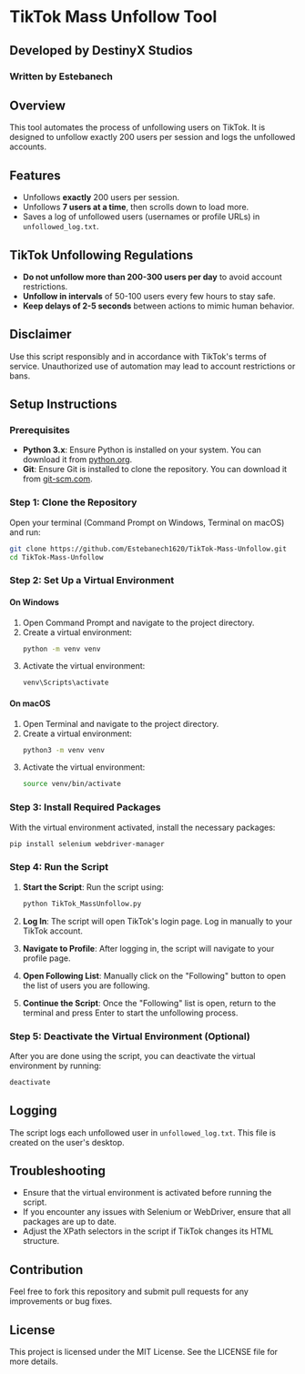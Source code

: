 # TikTok Mass Unfollow Tool

## Developed by DestinyX Studios
### Written by Estebanech

## Overview
This tool automates the process of unfollowing users on TikTok. It is designed to unfollow exactly 200 users per session and logs the unfollowed accounts.

## Features
- Unfollows **exactly** 200 users per session.
- Unfollows **7 users at a time**, then scrolls down to load more.
- Saves a log of unfollowed users (usernames or profile URLs) in `unfollowed_log.txt`.

## TikTok Unfollowing Regulations
- **Do not unfollow more than 200-300 users per day** to avoid account restrictions.
- **Unfollow in intervals** of 50-100 users every few hours to stay safe.
- **Keep delays of 2-5 seconds** between actions to mimic human behavior.

## Disclaimer
Use this script responsibly and in accordance with TikTok's terms of service. Unauthorized use of automation may lead to account restrictions or bans.

## Setup Instructions

### Prerequisites
- **Python 3.x**: Ensure Python is installed on your system. You can download it from [python.org](https://www.python.org/downloads/).
- **Git**: Ensure Git is installed to clone the repository. You can download it from [git-scm.com](https://git-scm.com/).

### Step 1: Clone the Repository
Open your terminal (Command Prompt on Windows, Terminal on macOS) and run:

```bash
git clone https://github.com/Estebanech1620/TikTok-Mass-Unfollow.git
cd TikTok-Mass-Unfollow
```

### Step 2: Set Up a Virtual Environment

#### On Windows
1. Open Command Prompt and navigate to the project directory.
2. Create a virtual environment:
   ```bash
   python -m venv venv
   ```
3. Activate the virtual environment:
   ```bash
   venv\Scripts\activate
   ```

#### On macOS
1. Open Terminal and navigate to the project directory.
2. Create a virtual environment:
   ```bash
   python3 -m venv venv
   ```
3. Activate the virtual environment:
   ```bash
   source venv/bin/activate
   ```

### Step 3: Install Required Packages
With the virtual environment activated, install the necessary packages:

```bash
pip install selenium webdriver-manager
```

### Step 4: Run the Script
1. **Start the Script**: Run the script using:
   ```bash
   python TikTok_MassUnfollow.py
   ```

2. **Log In**: The script will open TikTok's login page. Log in manually to your TikTok account.

3. **Navigate to Profile**: After logging in, the script will navigate to your profile page.

4. **Open Following List**: Manually click on the "Following" button to open the list of users you are following.

5. **Continue the Script**: Once the "Following" list is open, return to the terminal and press Enter to start the unfollowing process.

### Step 5: Deactivate the Virtual Environment (Optional)
After you are done using the script, you can deactivate the virtual environment by running:

```bash
deactivate
```

## Logging
The script logs each unfollowed user in `unfollowed_log.txt`. This file is created on the user's desktop.

## Troubleshooting
- Ensure that the virtual environment is activated before running the script.
- If you encounter any issues with Selenium or WebDriver, ensure that all packages are up to date.
- Adjust the XPath selectors in the script if TikTok changes its HTML structure.

## Contribution
Feel free to fork this repository and submit pull requests for any improvements or bug fixes.

## License
This project is licensed under the MIT License. See the LICENSE file for more details.

